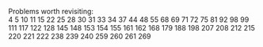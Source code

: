 Problems worth revisiting:\
4
5
10
11
15
22
25
28
30
31
33
34
37
44
48
55
68
69
71
72
75
81
92
98
99
111
117
122
128
145
148
153
154
155
161
162
168
179
188
198
207
208
212
215
220
221
222
238
239
240
259
260
261
269
